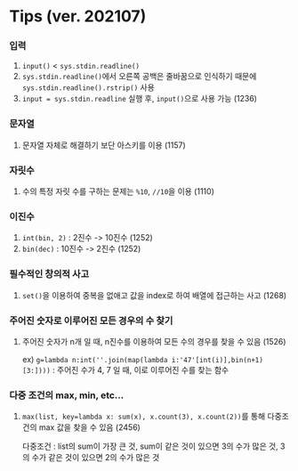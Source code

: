 # Tips (ver. 202107)

### 입력
1. `input()` < `sys.stdin.readline()`
2. `sys.stdin.readline()`에서 오른쪽 공백은 줄바꿈으로 인식하기 때문에 `sys.stdin.readline().rstrip()` 사용
3. `input = sys.stdin.readline` 실행 후, `input()`으로 사용 가능 (1236)

### 문자열
1. 문자열 자체로 해결하기 보단 아스키를 이용 (1157)

### 자릿수
1. 수의 특정 자릿 수를 구하는 문제는 `%10`, `//10`을 이용 (1110)

### 이진수
1. `int(bin, 2)` : 2진수 -> 10진수 (1252)
2. `bin(dec)` : 10진수 -> 2진수 (1252)

### 필수적인 창의적 사고
1. `set()`을 이용하여 중복을 없애고 값을 index로 하여 배열에 접근하는 사고 (1268)

### 주어진 숫자로 이루어진 모든 경우의 수 찾기
1. 주어진 숫자가 n개 일 때, n진수를 이용하여 모든 수의 경우를 찾을 수 있음 (1526)

    ex) `g=lambda n:int(''.join(map(lambda i:'47'[int(i)],bin(n+1)[3:])))` : 주어진 수가 4, 7 일 때, 이로 이루어진 수를 찾는 함수

### 다중 조건의 max, min, etc...
1. `max(list, key=lambda x: sum(x), x.count(3), x.count(2))`를 통해 다중조건의 max 값을 찾을 수 있음 (2456)

    다중조건 : list의 sum이 가장 큰 것, sum이 같은 것이 있으면 3의 수가 많은 것, 3의 수가 같은 것이 있으면 2의 수가 많은 것